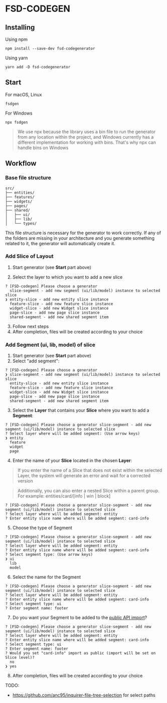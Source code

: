 # FSD-CODEGEN

## Installing

Using npm

```
npm install --save-dev fsd-codegenerator
```

Using yarn

```
yarn add -D fsd-codegenerator
```


## Start

For macOS, Linux

```
fsdgen
```

For Windows

```
npx fsdgen
```
> We use npx because the library uses a bin file to run the generator from any location within the project, and Windows currently has a different implementation for working with bins. That's why npx can handle bins on Windows


## Workflow

### Base file structure

```
src/
├── entities/
├── features/
├── widgets/
├── pages/
├── shared/
│   ├── ui/
│   ├── lib/
│   └── types/
```

This file structure is necessary for the generator to work correctly.
If any of the folders are missing in your architecture and you generate something related to it,
the generator will automatically create it.

### Add Slice of Layout

1. Start generator (see **Start** part above)

2. Select the layer to which you want to add a new slice

```
? [FSD-codegen] Please choose a generator 
  slice-segment - add new segment (ui/lib/model) instance to selected slice 
❯ entity-slice - add new entity slice instance 
  feature-slice - add new feature slice instance 
  widget-slice - add new Widget slice instance 
  page-slice - add new page slice instance 
  shared-segment - add new shared segment item 
```

3. Follow next steps
4. After completion, files will be created according to your choice 

### Add Segment (ui, lib, model) of slice

1. Start generator (see **Start** part above)
2. Select "add segment":
```
? [FSD-codegen] Please choose a generator 
❯ slice-segment - add new segment (ui/lib/model) instance to selected slice 
  entity-slice - add new entity slice instance 
  feature-slice - add new feature slice instance 
  widget-slice - add new Widget slice instance 
  page-slice - add new page slice instance 
  shared-segment - add new shared segment item 
```

3. Select the **Layer** that contains your **Slice** where you want to add a **Segment**:
```
? [FSD-codegen] Please choose a generator slice-segment - add new segment (ui/lib/model) instance to selected slice
? Select layer where will be added segment: (Use arrow keys)
❯ entity 
  feature 
  widget 
  page 
```

4. Enter the name of your **Slice** located in the chosen **Layer**:
> If you enter the name of a Slice that does not exist within the selected Layer, the system will generate an error and wait for a corrected version

> Additionally, you can also enter a nested Slice within a parent group. For example: entities/card/[info | win | block]

```
? [FSD-codegen] Please choose a generator slice-segment - add new segment (ui/lib/model) instance to selected slice
? Select layer where will be added segment: entity
? Enter entity slice name where will be added segment: card-info
```

5. Choose the type of Segment
```
? [FSD-codegen] Please choose a generator slice-segment - add new segment (ui/lib/model) instance to selected slice
? Select layer where will be added segment: entity
? Enter entity slice name where will be added segment: card-info
? Select segment type: (Use arrow keys)
❯ ui 
  lib 
  model 
```

6. Select the name for the Segment
```
? [FSD-codegen] Please choose a generator slice-segment - add new segment (ui/lib/model) instance to selected slice
? Select layer where will be added segment: entity
? Enter entity slice name where will be added segment: card-info
? Select segment type: ui
? Enter segment name: footer
```

7. Do you want your Segment to be added to the [public API import](https://feature-sliced.design/docs/reference/public-api)?

```
? [FSD-codegen] Please choose a generator slice-segment - add new segment (ui/lib/model) instance to selected slice
? Select layer where will be added segment: entity
? Enter entity slice name where will be added segment: card-info
? Select segment type: ui
? Enter segment name: footer
? Would you set "card-info" import as public (import will be set on Slice level)? 
  no 
❯ yes 
```
8. After completion, files will be created according to your choice



TODO:
* https://github.com/anc95/inquirer-file-tree-selection for select paths
